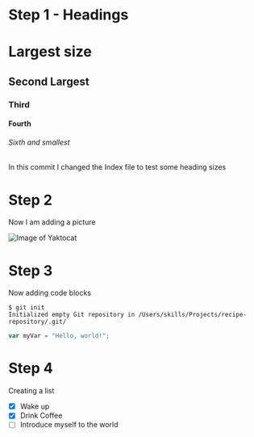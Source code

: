 # Step 1 - Headings 

# Largest size

## Second Largest

### Third

#### Fourth 

###### Sixth and smallest 


In this commit I changed the Index file to test some heading sizes 


# Step 2 

Now I am adding a picture 

![Image of Yaktocat](https://octodex.github.com/images/yaktocat.png)

# Step 3

Now adding code blocks

```
$ git init
Initialized empty Git repository in /Users/skills/Projects/recipe-repository/.git/
```

``` javascript
var myVar = "Hello, world!";
```


# Step 4

Creating a list

- [x] Wake up
- [x] Drink Coffee
- [ ] Introduce myself to the world
